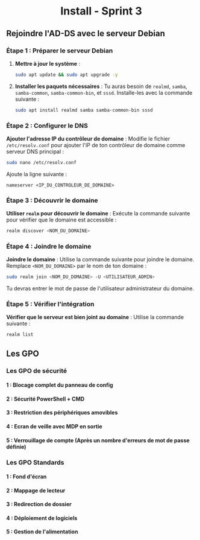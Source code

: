 <div align="center"><H1> Install -  Sprint 3 </H1></div>

## Rejoindre l'AD-DS avec le serveur Debian

### Étape 1 : Préparer le serveur Debian
1. **Mettre à jour le système** :
   ```bash
   sudo apt update && sudo apt upgrade -y
   ```

2. **Installer les paquets nécessaires** :
   Tu auras besoin de `realmd`, `samba`, `samba-common`, `samba-common-bin`, et `sssd`. Installe-les avec la commande suivante :
   ```bash
   sudo apt install realmd samba samba-common-bin sssd
   ```

### Étape 2 : Configurer le DNS
**Ajouter l'adresse IP du contrôleur de domaine** :
   Modifie le fichier `/etc/resolv.conf` pour ajouter l'IP de ton contrôleur de domaine comme serveur DNS principal :
   ```bash
   sudo nano /etc/resolv.conf
   ```
   Ajoute la ligne suivante :
   ```
   nameserver <IP_DU_CONTROLEUR_DE_DOMAINE>
   ```

### Étape 3 : Découvrir le domaine
**Utiliser `realm` pour découvrir le domaine** :
   Exécute la commande suivante pour vérifier que le domaine est accessible :
   ```bash
   realm discover <NOM_DU_DOMAINE>
   ```

### Étape 4 : Joindre le domaine
**Joindre le domaine** :
   Utilise la commande suivante pour joindre le domaine. Remplace `<NOM_DU_DOMAINE>` par le nom de ton domaine :
   ```bash
   sudo realm join <NOM_DU_DOMAINE> -U <UTILISATEUR_ADMIN>
   ```
   Tu devras entrer le mot de passe de l'utilisateur administrateur du domaine.

### Étape 5 : Vérifier l'intégration
**Vérifier que le serveur est bien joint au domaine** :
   Utilise la commande suivante :
   ```bash
   realm list
   ```

## Les GPO

### Les GPO de sécurité

#### 1 : Blocage complet du panneau de config

#### 2 : Sécurité PowerShell + CMD

#### 3 : Restriction des périphériques amovibles

#### 4 : Ecran de veille avec MDP en sortie

#### 5 : Verrouillage de compte (Après un nombre d'erreurs de mot de passe définie)

### Les GPO Standards

#### 1 : Fond d'écran

#### 2 : Mappage de lecteur

#### 3 : Redirection de dossier

#### 4 : Déploiement de logiciels

#### 5 : Gestion de l'alimentation

